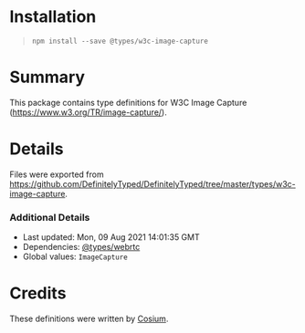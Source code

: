 # Installation
> `npm install --save @types/w3c-image-capture`

# Summary
This package contains type definitions for W3C Image Capture (https://www.w3.org/TR/image-capture/).

# Details
Files were exported from https://github.com/DefinitelyTyped/DefinitelyTyped/tree/master/types/w3c-image-capture.

### Additional Details
 * Last updated: Mon, 09 Aug 2021 14:01:35 GMT
 * Dependencies: [@types/webrtc](https://npmjs.com/package/@types/webrtc)
 * Global values: `ImageCapture`

# Credits
These definitions were written by [Cosium](https://github.com/cosium).
